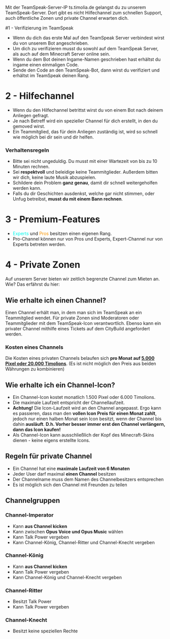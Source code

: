 Mit der TeamSpeak-Server-IP ts.timolia.de gelangst du zu unserem TeamSpeak-Server. 
Dort gibt es nicht Hilfechannel zum schnellen Support, auch öffentliche Zonen und private Channel erwarten dich. 

#1 - Verifizierung im TeamSpeak
- Wenn du dich das erste Mal auf den TeamSpeak Server verbindest wirst du von unserem Bot angeschrieben.
- Um dich zu verifizieren musst du sowohl auf dem TeamSpeak Server, als auch auf dem Minecraft Server online sein.
- Wenn du dem Bot deinen Ingame-Namen geschrieben hast erhältst du ingame einen einmaligen Code.
- Sende den Code an den TeamSpeak-Bot, dann wirst du verifiziert und erhältst im TeamSpeak deinen Rang.

# 2 - Hilfechannel
- Wenn du den Hilfechannel betrittst wirst du von einem Bot nach deinem Anliegen gefragt.
- Je nach Betreff wird ein spezieller Channel für dich erstellt, in den du gemoved wirst.
- Ein Teammitglied, das für dein Anliegen zuständig ist, wird so schnell wie möglich bei dir sein und dir helfen.

### Verhaltensregeln
- Bitte sei nicht ungeduldig. Du musst mit einer Wartezeit von bis zu 10 Minuten rechnen.
- Sei <strong>respektvoll</strong> und beleidige keine Teammitglieder. Außerdem bitten wir dich, keine laute Musik abzuspielen.
- Schildere dein Problem <strong>ganz genau</strong>, damit dir schnell weitergeholfen werden kann.
- Falls du dir Geschichten ausdenkst, welche gar nicht stimmen, oder Unfug betreibst, <strong>musst du mit einem Bann rechnen</strong>.

# 3 -  Premium-Features
- <span style="color:#00F9EC">Experts</span> und <span style="color:#F99500">Pros</span> besitzen einen eigenen Rang.
- Pro-Channel können nur von Pros und Experts, Expert-Channel nur von Experts betreten werden.

# 4 - Private Zonen
Auf unserem Server bieten wir zeitlich begrenzte Channel zum Mieten an. Wie? Das erfährst du hier:

## Wie erhalte ich einen Channel?
Einen Channel erhält man, in dem man sich im TeamSpeak an ein Teammitglied wendet. Für private Zonen sind Moderatoren oder Teammitglieder mit dem TeamSpeak-Icon verantwortlich. Ebenso kann 
ein privater Channel mithilfe eines Tickets auf dem CityBuild angefordert werden.

### Kosten eines Channels
Die Kosten eines privaten Channels belaufen sich <strong>pro Monat auf <u>5.000 Pixel oder 20.000 Timolions</u></strong>. (Es ist nicht möglich den Preis aus beiden Währungen zu kombinieren)

## Wie erhalte ich ein Channel-Icon?
- Ein Channel-Icon kostet monatlich 1.500 Pixel oder 6.000 Timolions.
- Die maximale Laufzeit entspricht der Channellaufzeit.
- <strong>Achtung!</strong> Die Icon-Laufzeit wird an den Channel angepasst. Ergo kann es passieren, dass man den <strong>vollen Icon Preis für einen Monat zahlt</strong>, jedoch nur einen halben
Monat sein Icon besitzt, wenn der Channel bis dahin <strong>ausläuft</strong>. <strong>D.h. Vorher besser immer erst den Channel verlängern, dann das Icon kaufen!</strong>
- Als Channel-Icon kann ausschließlich der Kopf des Minecraft-Skins dienen - keine eigens erstellte Icons.

## Regeln für private Channel
- Ein Channel hat eine <strong>maximale Laufzeit von 6 Monaten</strong>
- Jeder User darf maximal <strong>einen Channel</strong> besitzen
- Der Channelname muss dem Namen des Channelbesitzers entsprechen
- Es ist möglich sich den Channel mit Freunden zu teilen

## Channelgruppen

### Channel-Imperator
- Kann <strong>aus Channel kicken</strong>
- Kann zwischen <strong>Opus Voice und Opus Music</strong> wählen
- Kann Talk Power vergeben
- Kann Channel-König, Channel-Ritter und Channel-Knecht vergeben

### Channel-König
- Kann <strong>aus Channel kicken</strong>
- Kann Talk Power vergeben
- Kann Channel-König und Channel-Knecht vergeben

### Channel-Ritter
- Besitzt Talk Power
- Kann Talk Power vergeben

### Channel-Knecht
- Besitzt keine speziellen Rechte